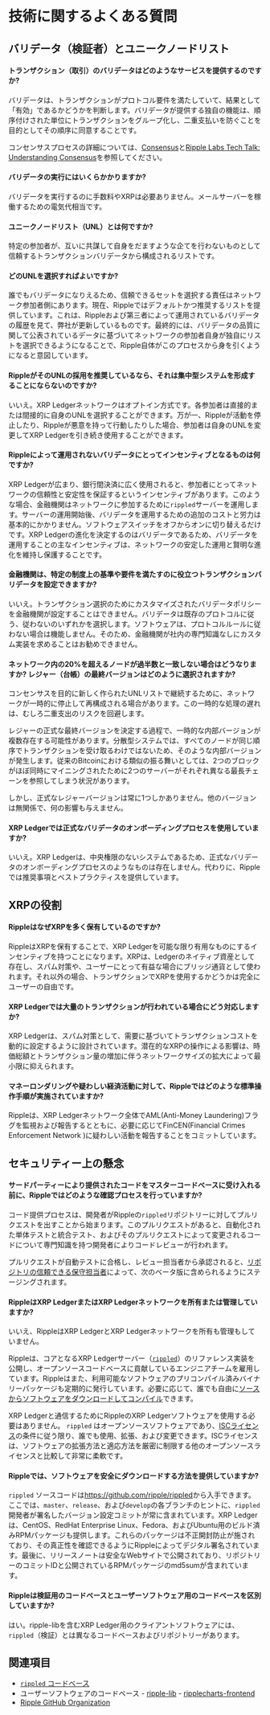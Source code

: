 # 技術に関するよくある質問

## バリデータ（検証者）とユニークノードリスト

<!--#{ using h4s for questions to keep them out of the right side nav (too cluttered when they display) and to provide appropriate text size for questions. #}-->
#### トランザクション（取引）のバリデータはどのようなサービスを提供するのですか?

バリデータは、トランザクションがプロトコル要件を満たしていて、結果として「有効」であるかどうかを判断します。バリデータが提供する独自の機能は、順序付けされた単位にトランザクションをグループ化し、二重支払いを防ぐことを目的としてその順序に同意することです。

コンセンサスプロセスの詳細については、[Consensus](consensus.html)と[Ripple Labs Tech Talk: Understanding Consensus](https://ripple.com/insights/ripple-labs-tech-talk-consensus-within-the-ripple-protocol/)を参照してください。


#### バリデータの実行にはいくらかかりますか?

バリデータを実行するのに手数料やXRPは必要ありません。メールサーバーを稼働するための電気代相当です。


#### ユニークノードリスト（UNL）とは何ですか?

特定の参加者が、互いに共謀して自身をだますような企てを行わないものとして信頼するトランザクションバリデータから構成されるリストです。


#### どのUNLを選択すればよいですか?

誰でもバリデータになりえるため、信頼できるセットを選択する責任はネットワーク参加者側にあります。現在、Rippleではデフォルトかつ推奨するリストを提供しています。これは、Rippleおよび第三者によって運用されているバリデータの履歴を見て、弊社が更新しているものです。最終的には、バリデータの品質に関して公表されているデータに基づいてネットワークの参加者自身が独自にリストを選択できるようになることで、Ripple自体がこのプロセスから身を引くようになると意図しています。


#### RippleがそのUNLの採用を推奨しているなら、それは集中型システムを形成することにならないのですか?

いいえ。XRP Ledgerネットワークはオプトイン方式です。各参加者は直接的または間接的に自身のUNLを選択することができます。万が一、Rippleが活動を停止したり、Rippleが悪意を持って行動したりした場合、参加者は自身のUNLを変更してXRP Ledgerを引き続き使用することができます。


#### Rippleによって運用されないバリデータにとってインセンティブとなるものは何ですか?

XRP Ledgerが広まり、銀行間決済に広く使用されると、参加者にとってネットワークの信頼性と安定性を保証するというインセンティブがあります。このような場合、金融機関はネットワークに参加するために`rippled`サーバーを運用します。サーバーの運用開始後、バリデータを運用するための追加のコストと労力は基本的にかかりません。ソフトウェアスイッチをオフからオンに切り替えるだけです。XRP Ledgerの進化を決定するのはバリデータであるため、バリデータを運用することの主なインセンティブは、ネットワークの安定した運用と賢明な進化を維持し保護することです。


#### 金融機関は、特定の制度上の基準や要件を満たすのに役立つトランザクションバリデータを設定できますか?

いいえ。トランザクション選択のためにカスタマイズされたバリデータポリシーを金融機関が設定することはできません。バリデータは既存のプロトコルに従う、従わないのいずれかを選択します。ソフトウェアは、プロトコルルールに従わない場合は機能しません。そのため、金融機関が社内の専門知識なしにカスタム実装を求めることはお勧めできません。


#### ネットワーク内の20%を超えるノードが過半数と一致しない場合はどうなりますか? レジャー（台帳）の最終バージョンはどのように選択されますか?

コンセンサスを目的に新しく作られたUNLリストで継続するために、ネットワークが一時的に停止して再構成される場合があります。この一時的な処理の遅れは、むしろ二重支出のリスクを回避します。

レジャーの正式な最終バージョンを決定する過程で、一時的な内部バージョンが複数存在する可能性があります。分散型システムでは、すべてのノードが同じ順序でトランザクションを受け取るわけではないため、そのような内部バージョンが発生します。従来のBitcoinにおける類似の振る舞いとしては、2つのブロックがほぼ同時にマイニングされたために2つのサーバーがそれぞれ異なる最長チェーンを参照してしまう状況があります。

しかし、正式なレジャーバージョンは常に1つしかありません。他のバージョンは無関係で、何の影響も与えません。


#### XRP Ledgerでは正式なバリデータのオンボーディングプロセスを使用していますか?

いいえ。XRP Ledgerは、中央権限のないシステムであるため、正式なバリデータのオンボーディングプロセスのようなものは存在しません。代わりに、Rippleでは推奨事項とベストプラクティスを提供しています。


## XRPの役割


#### RippleはなぜXRPを多く保有しているのですか?

RippleはXRPを保有することで、XRP Ledgerを可能な限り有用なものにするインセンティブを持つことになります。XRPは、Ledgerのネイティブ資産として存在し、スパム対策や、ユーザーにとって有益な場合にブリッジ通貨として使われます。それ以外の場合、トランザクションでXRPを使用するかどうかは完全にユーザーの自由です。


#### XRP Ledgerでは大量のトランザクションが行われている場合にどう対応しますか?

XRP Ledgerは、スパム対策として、需要に基づいてトランザクションコストを動的に設定するように設計されています。潜在的なXRPの操作による影響は、時価総額とトランザクション量の増加に伴うネットワークサイズの拡大によって最小限に抑えられます。


#### マネーロンダリングや疑わしい経済活動に対して、Rippleではどのような標準操作手順が実施されていますか?

Rippleは、XRP Ledgerネットワーク全体でAML(Anti-Money Laundering)フラグを監視および報告するとともに、必要に応じてFinCEN(Financial Crimes Enforcement Network )に疑わしい活動を報告することをコミットしています。


## セキュリティー上の懸念


#### サードパーティーにより提供されたコードをマスターコードベースに受け入れる前に、Rippleではどのような確認プロセスを行っていますか?

コード提供プロセスは、開発者がRippleの`rippled`リポジトリーに対してプルリクエストを出すことから始まります。このプルリクエストがあると、自動化された単体テストと統合テスト、およびそのプルリクエストによって変更されるコードについて専門知識を持つ開発者によりコードレビューが行われます。

プルリクエストが自動テストに合格し、レビュー担当者から承認されると、[リポジトリの信頼できる保守担当者](https://opensource.guide/best-practices/)によって、次のベータ版に含められるようにステージングされます。

#### RippleはXRP LedgerまたはXRP Ledgerネットワークを所有または管理していますか?

いいえ、RippleはXRP LedgerとXRP Ledgerネットワークを所有も管理もしていません。

Rippleは、コアとなるXRP Ledgerサーバー（[`rippled`](https://github.com/ripple/rippled)）のリファレンス実装を公開し、オープンソースコードベースに貢献しているエンジニアチームを雇用しています。Rippleはまた、利用可能なソフトウェアのプリコンパイル済みバイナリーパッケージも定期的に発行しています。必要に応じて、誰でも自由に[ソースからソフトウェアをダウンロードしてコンパイル](install-rippled.html)できます。  

XRP Ledgerと通信するためにRippleのXRP Ledgerソフトウェアを使用する必要はありません。 `rippled` はオープンソースソフトウェアであり、[ISCライセンス](https://github.com/ripple/rippled/blob/develop/LICENSE)の条件に従う限り、誰でも使用、拡張、および変更できます。ISCライセンスは、ソフトウェアの拡張方法と適応方法を厳密に制限する他のオープンソースライセンスと比較して非常に柔軟です。

#### Rippleでは、ソフトウェアを安全にダウンロードする方法を提供していますか?

`rippled` ソースコードは<https://github.com/ripple/rippled>から入手できます。ここでは、`master`、`release`、および`develop`の各ブランチのヒントに、`rippled`開発者が署名したバージョン設定コミットが常に含まれています。XRP Ledgerは、CentOS、RedHat Enterprise Linux、Fedora、およびUbuntu用のビルド済みRPMパッケージも提供します。これらのパッケージは不正開封防止が施されており、その真正性を確認できるようにRippleによってデジタル署名されています。最後に、リリースノートは安全なWebサイトで公開されており、リポジトリーのコミットIDと公開されているRPMパッケージのmd5sumが含まれています。


#### Rippleは検証用のコードベースとユーザーソフトウェア用のコードベースを区別していますか?

はい。ripple-libを含むXRP Ledger用のクライアントソフトウェアには、`rippled`（検証）とは異なるコードベースおよびリポジトリーがあります。


## 関連項目

- [`rippled` コードベース](https://github.com/ripple/rippled)
- ユーザーソフトウェアのコードベース
      - [ripple-lib](https://github.com/ripple/ripple-lib)
      - [ripplecharts-frontend](https://github.com/ripple/ripplecharts-frontend)
- [Ripple GitHub Organization](https://github.com/ripple/)
